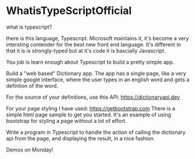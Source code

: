 # WhatisTypeScriptOfficial
what is typescript?

there is this language, Typescript. Microsoft maintains it, it's become a very intersting contender for the best new front end language. It's different in that it is is strongly-typed but at it's code it is bascially Javascript.

You job is learn enough about Typescript to build a pretty simple app.

Build a "web based" Dictionary app. The app has a single page, like a very simple google interface, where the user types in an english word and gets a defintion of the word.

For the source of your definitions, use this API: https://dictionaryapi.dev

For your page styling I have used: https://getbootstrap.com There is a simple html page sample to get you started. It's an example of using bootstrap for styling a page without a lot of effort.

Write a program in Typescript to handle the action of calling the dictionary api from the page, and displaying the result, in a nice fashion.

Demos on Monday!
